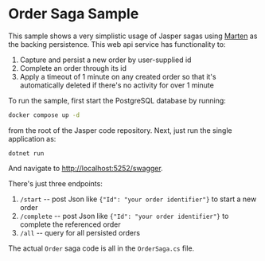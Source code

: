 # Order Saga Sample

This sample shows a very simplistic usage of Jasper sagas using [Marten](https://martendb.io) as the backing
persistence. This web api service has functionality to:

1. Capture and persist a new order by user-supplied id
2. Complete an order through its id
3. Apply a timeout of 1 minute on any created order so that it's automatically deleted if there's no activity for over 1
   minute

To run the sample, first start the PostgreSQL database by running:

```bash
docker compose up -d
```

from the root of the Jasper code repository. Next, just run the single application as:

```
dotnet run
```

And navigate to [http://localhost:5252/swagger](http://localhost:5252/swagger).

There's just three endpoints:

1. `/start` -- post Json like `{"Id": "your order identifier"}` to start a new order
2. `/complete` -- post Json like `{"Id": "your order identifier"}` to complete the referenced order
3. `/all` -- query for all persisted orders

The actual `Order` saga code is all in the `OrderSaga.cs` file.


